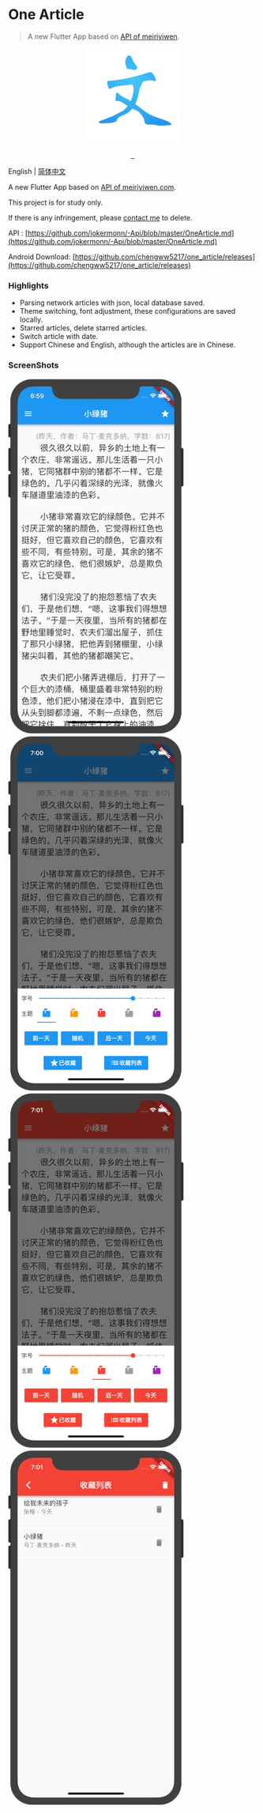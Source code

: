 # One Article

> A new Flutter App based on [API of meiriyiwen](https://meiriyiwen.com/).

<p align="center">
  <img src="https://raw.githubusercontent.com/chengww5217/one_article/master/android/app/src/main/res/mipmap-xxxhdpi/ic_launcher.png" alt="">
</p>
<p align="center">
  <a href="https://github.com/chengww5217/one_article/releases">
    <img src="https://img.shields.io/github/downloads/chengww5217/one_article/latest/total.svg?style=for-the-badge" alt="">
  </a>
  <a href="https://chengww.com/archives/write-your-second-flutter-app.html">
    <img src="https://img.shields.io/website/https/chengww.com/archives/write-your-second-flutter-app.html.svg?style=for-the-badge" alt="">
  </a>
  <a href="https://github.com/chengww5217/one_article/blob/master/License">
    <img src="https://img.shields.io/github/license/chengww5217/one_article.svg?style=for-the-badge" alt="">
  </a>
</p>

English | [简体中文](./README-zh_CN.md)

A new Flutter App based on [API of meiriyiwen.com](https://meiriyiwen.com/).

This project is for study only.

If there is any infringement, please [contact me](mailto:chengw5217@163.com) to delete.

API : [https://github.com/jokermonn/-Api/blob/master/OneArticle.md](https://github.com/jokermonn/-Api/blob/master/OneArticle.md)

Android Download: [https://github.com/chengww5217/one_article/releases](https://github.com/chengww5217/one_article/releases)

### Highlights

- Parsing network articles with json, local database saved.
- Theme switching, font adjustment, these configurations are saved locally.
- Starred articles, delete starred articles.
- Switch article with date.
- Support Chinese and English, although the articles are in Chinese.

### ScreenShots

![](./res/screenshots/screenshot-01.png)
![](./res/screenshots/screenshot-02.png)
![](./res/screenshots/screenshot-03.png)
![](./res/screenshots/screenshot-04.png)



